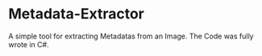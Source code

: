 # Metadata-Extractor
A simple tool for extracting Metadatas from an Image. The Code was fully wrote in C#. 

